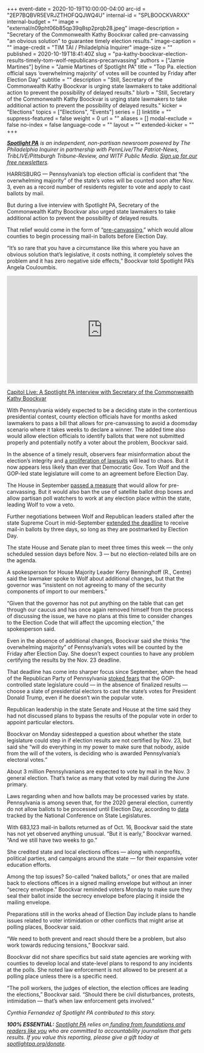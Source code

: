 +++
event-date = 2020-10-19T10:00:00-04:00
arc-id = "2EP7BQBVR5EVRJZTHOFQQJWQ4U"
internal-id = "SPLBOOCKVARXX"
internal-budget = ""
image = "external/n09pht06b85qp39q8sp2prqb28.jpeg"
image-description = "Secretary of the Commonwealth Kathy Boockvar called pre-canvassing \"an obvious solution\" to guarantee timely election results."
image-caption = ""
image-credit = "TIM TAI / Philadelphia Inquirer"
image-size = ""
published = 2020-10-19T18:41:40Z
slug = "pa-kathy-boockvar-election-results-timely-tom-wolf-republicans-precanvassing"
authors = ["Jamie Martines"]
byline = "Jamie Martines of Spotlight PA"
title = "Top Pa. election official says ‘overwhelming majority’ of votes will be counted by Friday after Election Day"
subtitle = ""
description = "Still, Secretary of the Commonwealth Kathy Boockvar is urging state lawmakers to take additional action to prevent the possibility of delayed results."
blurb = "Still, Secretary of the Commonwealth Kathy Boockvar is urging state lawmakers to take additional action to prevent the possibility of delayed results."
kicker = "Elections"
topics = ["Elections", "Events"]
series = []
linktitle = ""
suppress-featured = false
weight = 0
url = ""
aliases = []
modal-exclude = false
no-index = false
language-code = ""
layout = ""
extended-kicker = ""
+++

<a href="https://lesspage.com/"><i><b>Spotlight PA</b></i></a><i> is an independent, non-partisan newsroom powered by The Philadelphia Inquirer in partnership with PennLive/The Patriot-News, TribLIVE/Pittsburgh Tribune-Review, and WITF Public Media. </i><a href="https://lesspage.com/newsletters"><i>Sign up for our free newsletters</i></a><i>.</i>

HARRISBURG — Pennsylvania’s top election official is confident that “the overwhelming majority” of the state’s votes will be counted soon after Nov. 3, even as a record number of residents register to vote and apply to cast ballots by mail.

But during a live interview with Spotlight PA, Secretary of the Commonwealth Kathy Boockvar also urged state lawmakers to take additional action to prevent the possibility of delayed results.

That relief would come in the form of “<a href="https://lesspage.com/news/2020/10/pa-election-mail-ballots-counties-legislature-talks/" target=_blank>pre-canvassing</a>,” which would allow counties to begin processing mail-in ballots before Election Day.

“It’s so rare that you have a circumstance like this where you have an obvious solution that’s legislative, it costs nothing, it completely solves the problem and it has zero negative side effects,” Boockvar told Spotlight PA’s Angela Couloumbis.

<div style="padding:56.25% 0 0 0;position:relative;"><iframe src="https://player.vimeo.com/video/469848279?color=ffcb05&title=0&byline=0" style="position:absolute;top:0;left:0;width:100%;height:100%;" frameborder="0" allow="autoplay; fullscreen" allowfullscreen></iframe></div>
<script src="https://player.vimeo.com/api/player.js"></script>

<a class="is-sr-only" href="https://vimeo.com/469848279">Capitol Live: A Spotlight PA interview with Secretary of the Commonwealth Kathy Boockvar</a>

With Pennsylvania widely expected to be a deciding state in the contentious presidential contest, county election officials have for months asked lawmakers to pass a bill that allows for pre-canvassing to avoid a doomsday scenario where it takes weeks to declare a winner. The added time also would allow election officials to identify ballots that were not submitted properly and potentially notify a voter about the problem, Boockvar said.

In the absence of a timely result, observers fear misinformation about the election’s integrity and <a href="https://lesspage.com/news/2020/10/pa-supreme-federal-courts-election-decisions/" target=_blank>a proliferation of lawsuits</a> will lead to chaos. But it now appears less likely than ever that Democratic Gov. Tom Wolf and the GOP-led state legislature will come to an agreement before Election Day.

The House in September <a href="https://lesspage.com/news/2020/09/pa-election-reform-mail-ballots-voting-drop-boxes/" target="_blank">passed a measure</a> that would allow for pre-canvassing. But it would also ban the use of satellite ballot drop boxes and allow partisan poll watchers to work at any election place within the state, leading Wolf to vow a veto.

Further negotiations between Wolf and Republican leaders stalled after the state Supreme Court in mid-September <a href="https://lesspage.com/news/2020/09/pa-election-november-supreme-court-mail-ballots-tom-wolf/" target=_blank>extended the deadline</a> to receive mail-in ballots by three days, so long as they are postmarked by Election Day.

The state House and Senate plan to meet three times this week — the only scheduled session days before Nov. 3 — but no election-related bills are on the agenda.

<script src="https://lesspage.com/embed.js" async></script><div data-spl-embed-version="1" data-spl-src="https://lesspage.com/embeds/newsletter/"></div>

A spokesperson for House Majority Leader Kerry Benninghoff (R., Centre) said the lawmaker spoke to Wolf about additional changes, but that the governor was “insistent on not agreeing to many of the security components of import to our members.”

“Given that the governor has not put anything on the table that can get through our caucus and has once again removed himself from the process of discussing the issue, we have no plans at this time to consider changes to the Election Code that will affect the upcoming election,” the spokesperson said.

Even in the absence of additional changes, Boockvar said she thinks “the overwhelming majority” of Pennsylvania’s votes will be counted by the Friday after Election Day. She doesn’t expect counties to have any problem certifying the results by the Nov. 23 deadline.

That deadline has come into sharper focus since September, when the head of the Republican Party of Pennsylvania <a href="https://lesspage.com/news/2020/09/pennsylvania-popular-vote-presidential-election-legislature-donald-trump/" target=_blank>stoked fears</a> that the GOP-controlled state legislature could — in the absence of finalized results — choose a slate of presidential electors to cast the state’s votes for President Donald Trump, even if he doesn’t win the popular vote.

Republican leadership in the state Senate and House at the time said they had not discussed plans to bypass the results of the popular vote in order to appoint particular electors.

Boockvar on Monday sidestepped a question about whether the state legislature could step in if election results are not certified by Nov. 23, but said she “will do everything in my power to make sure that nobody, aside from the will of the voters, is deciding who is awarded Pennsylvania’s electoral votes.”

About 3 million Pennsylvanians are expected to vote by mail in the Nov. 3 general election. That’s twice as many that voted by mail during the June primary.

Laws regarding when and how ballots may be processed varies by state. Pennsylvania is among seven that, for the 2020 general election, currently do not allow ballots to be processed until Election Day, according to <a href="https://www.ncsl.org/research/elections-and-campaigns/absentee-and-mail-voting-policies-in-effect-for-the-2020-election.aspx">data</a> tracked by the National Conference on State Legislatures.

With 683,123 mail-in ballots returned as of Oct. 16, Boockvar said the state has not yet observed anything unusual. “But it is early,” Boockvar warned. “And we still have two weeks to go.”

<script src="https://lesspage.com/embed.js" async></script><div data-spl-embed-version="1" data-spl-src="https://lesspage.com/embeds/donate/?teaser_text=Spotlight%20PA%20provides%20essential%2C%20public-service%20journalism%20thanks%20to%20readers%20like%20you.%20Help%20us%20continue%20that%20work."></div>

She credited state and local elections offices — along with nonprofits, political parties, and campaigns around the state — for their expansive voter education efforts.

Among the top issues? So-called “naked ballots," or ones that are mailed back to elections offices in a signed mailing envelope but without an inner “secrecy envelope.” Boockvar reminded voters Monday to make sure they seal their ballot inside the secrecy envelope before placing it inside the mailing envelope.

Preparations still in the works ahead of Election Day include plans to handle issues related to voter intimidation or other conflicts that might arise at polling places, Boockvar said.

“We need to both prevent and react should there be a problem, but also work towards reducing tensions,” Boockvar said.

Boockvar did not share specifics but said state agencies are working with counties to develop local and state-level plans to respond to any incidents at the polls. She noted law enforcement is not allowed to be present at a polling place unless there is a specific need.

“The poll workers, the judges of election, the election offices are leading the elections,” Boockvar said. “Should there be civil disturbances, protests, intimidation — that’s when law enforcement gets involved.”

<i>Cynthia Fernandez of Spotlight PA contributed to this story.</i>

<i><b>100% ESSENTIAL:</b></i><i> </i><a href="https://lesspage.com/"><i>Spotlight PA</i></a><i> relies on</i><a href="https://lesspage.com/support"><i> funding from foundations and readers like you</i></a><i> who are committed to accountability journalism that gets results. If you value this reporting, please give a gift today at </i><a href="http://spotlightpa.org/donate"><i>spotlightpa.org/donate</i></a><i>.</i>

<script src="https://lesspage.com/embed.js" async></script><div data-spl-embed-version="1" data-spl-src="https://lesspage.com/embeds/tips/?tip_text=Are%20you%20a%20Pennsylvania%20voter%3F%20%3Cb%3EWhat%20are%20your%20Election%20Day%20concerns%3F%3C%2Fb%3E%20Tell%20us.%20"></div>
